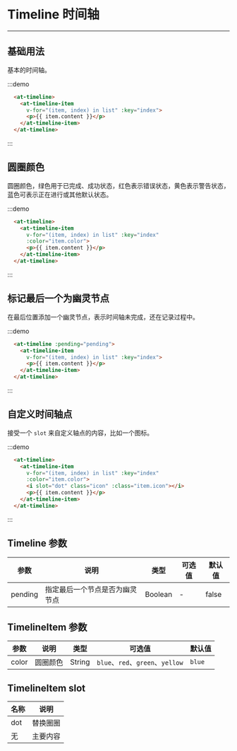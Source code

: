 
# Timeline 时间轴

---

## 基础用法

基本的时间轴。

:::demo
```html
  <at-timeline>
    <at-timeline-item
      v-for="(item, index) in list" :key="index">
      <p>{{ item.content }}</p>
    </at-timeline-item>
  </at-timeline>
```
:::

## 圆圈颜色

圆圈颜色，绿色用于已完成、成功状态，红色表示错误状态，黄色表示警告状态，蓝色可表示正在进行或其他默认状态。

:::demo
```html
  <at-timeline>
    <at-timeline-item
      v-for="(item, index) in list" :key="index"
      :color="item.color">
      <p>{{ item.content }}</p>
    </at-timeline-item>
  </at-timeline>
```
:::

## 标记最后一个为幽灵节点

在最后位置添加一个幽灵节点，表示时间轴未完成，还在记录过程中。

:::demo
```html
  <at-timeline :pending="pending">
    <at-timeline-item
      v-for="(item, index) in list" :key="index">
      <p>{{ item.content }}</p>
    </at-timeline-item>
  </at-timeline>
```
:::

## 自定义时间轴点

接受一个 `slot` 来自定义轴点的内容，比如一个图标。

:::demo
```html
  <at-timeline>
    <at-timeline-item
      v-for="(item, index) in list" :key="index"
      :color="item.color">
      <i slot="dot" class="icon" :class="item.icon"></i>
      <p>{{ item.content }}</p>
    </at-timeline-item>
  </at-timeline>
```
:::

## Timeline 参数

| 参数    | 说明         | 类型      | 可选值              | 默认值   |
|-------- |------------ |---------- |-----------------  |-------- |
| pending | 指定最后一个节点是否为幽灵节点 | Boolean | - | false |

## TimelineItem 参数

| 参数    | 说明         | 类型      | 可选值              | 默认值   |
|-------- |------------ |---------- |-----------------  |-------- |
| color | 圆圈颜色 | String | `blue`、`red`、`green`、`yellow` | `blue` |

## TimelineItem slot

| 名称      | 说明 |
|----------|-------- |
| dot | 替换圈圈 |
| 无 | 主要内容 |


<script>
export default {
  data () {
    return {
      list: [
        { content: '刷牙洗脸', color: 'blue', icon: 'icon-github' },
        { content: '吃早餐', color: 'green', icon: 'icon-zap' },
        { content: '上班', color: 'red', icon: 'icon-award' },
        { content: '睡觉', color: 'yellow', icon: 'icon-watch' }
      ],
      pending: true
    }
  }
}
</script>
